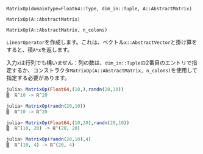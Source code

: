`MatrixOp(domainType=Float64::Type, dim_in::Tuple, A::AbstractMatrix)`

`MatrixOp(A::AbstractMatrix)`

`MatrixOp(A::AbstractMatrix, n_colons)`

`LinearOperator`を作成します。これは、ベクトル`x::AbstractVector`と掛け算をすると、積`A*x`を返します。

入力`x`は行列でも構いません：列の数は、`dim_in::Tuple`の2番目のエントリで指定するか、コンストラクタ`MatrixOp(A::AbstractMatrix, n_colons)`を使用して指定する必要があります。

```julia
julia> MatrixOp(Float64,(10,),randn(20,10))
▒  ℝ^10 -> ℝ^20 

julia> MatrixOp(randn(20,10))
▒  ℝ^10 -> ℝ^20

julia> MatrixOp(Float64,(10,20),randn(20,10))
▒  ℝ^(10, 20) -> ℝ^(20, 20)

julia> MatrixOp(randn(20,10),4)
▒  ℝ^(10, 4) -> ℝ^(20, 4)

```
